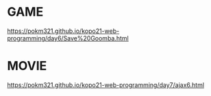 # GAME
https://pokm321.github.io/kopo21-web-programming/day6/Save%20Goomba.html

# MOVIE
https://pokm321.github.io/kopo21-web-programming/day7/ajax6.html
